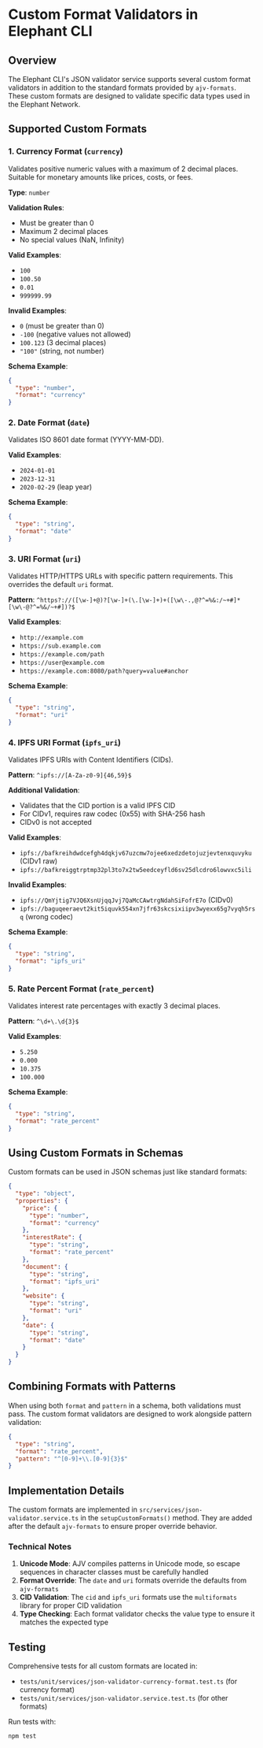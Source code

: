 # Custom Format Validators in Elephant CLI

## Overview

The Elephant CLI's JSON validator service supports several custom format validators in addition to the standard formats provided by `ajv-formats`. These custom formats are designed to validate specific data types used in the Elephant Network.

## Supported Custom Formats

### 1. Currency Format (`currency`)

Validates positive numeric values with a maximum of 2 decimal places. Suitable for monetary amounts like prices, costs, or fees.

**Type**: `number`

**Validation Rules**:

- Must be greater than 0
- Maximum 2 decimal places
- No special values (NaN, Infinity)

**Valid Examples**:

- `100`
- `100.50`
- `0.01`
- `999999.99`

**Invalid Examples**:

- `0` (must be greater than 0)
- `-100` (negative values not allowed)
- `100.123` (3 decimal places)
- `"100"` (string, not number)

**Schema Example**:

```json
{
  "type": "number",
  "format": "currency"
}
```

### 2. Date Format (`date`)

Validates ISO 8601 date format (YYYY-MM-DD).

**Valid Examples**:

- `2024-01-01`
- `2023-12-31`
- `2020-02-29` (leap year)

**Schema Example**:

```json
{
  "type": "string",
  "format": "date"
}
```

### 3. URI Format (`uri`)

Validates HTTP/HTTPS URLs with specific pattern requirements. This overrides the default `uri` format.

**Pattern**: `^https?://([\w-]+@)?[\w-]+(\.[\w-]+)+([\w\-.,@?^=%&:/~+#]*[\w\-@?^=%&/~+#])?$`

**Valid Examples**:

- `http://example.com`
- `https://sub.example.com`
- `https://example.com/path`
- `https://user@example.com`
- `https://example.com:8080/path?query=value#anchor`

**Schema Example**:

```json
{
  "type": "string",
  "format": "uri"
}
```

### 4. IPFS URI Format (`ipfs_uri`)

Validates IPFS URIs with Content Identifiers (CIDs).

**Pattern**: `^ipfs://[A-Za-z0-9]{46,59}$`

**Additional Validation**:

- Validates that the CID portion is a valid IPFS CID
- For CIDv1, requires raw codec (0x55) with SHA-256 hash
- CIDv0 is not accepted

**Valid Examples**:

- `ipfs://bafkreihdwdcefgh4dqkjv67uzcmw7ojee6xedzdetojuzjevtenxquvyku` (CIDv1 raw)
- `ipfs://bafkreiggtrptmp32pl3to7x2tw5eedceyfld6sv25dlcdro6lowvxc5ili`

**Invalid Examples**:

- `ipfs://QmYjtig7VJQ6XsnUjqqJvj7QaMcCAwtrgNdahSiFofrE7o` (CIDv0)
- `ipfs://baguqeeraevt2kit5iquvk554xn7jfr63skcsixiipv3wyexx65g7vyqh5rsq` (wrong codec)

**Schema Example**:

```json
{
  "type": "string",
  "format": "ipfs_uri"
}
```

### 5. Rate Percent Format (`rate_percent`)

Validates interest rate percentages with exactly 3 decimal places.

**Pattern**: `^\d+\.\d{3}$`

**Valid Examples**:

- `5.250`
- `0.000`
- `10.375`
- `100.000`

**Schema Example**:

```json
{
  "type": "string",
  "format": "rate_percent"
}
```

## Using Custom Formats in Schemas

Custom formats can be used in JSON schemas just like standard formats:

```json
{
  "type": "object",
  "properties": {
    "price": {
      "type": "number",
      "format": "currency"
    },
    "interestRate": {
      "type": "string",
      "format": "rate_percent"
    },
    "document": {
      "type": "string",
      "format": "ipfs_uri"
    },
    "website": {
      "type": "string",
      "format": "uri"
    },
    "date": {
      "type": "string",
      "format": "date"
    }
  }
}
```

## Combining Formats with Patterns

When using both `format` and `pattern` in a schema, both validations must pass. The custom format validators are designed to work alongside pattern validation:

```json
{
  "type": "string",
  "format": "rate_percent",
  "pattern": "^[0-9]+\\.[0-9]{3}$"
}
```

## Implementation Details

The custom formats are implemented in `src/services/json-validator.service.ts` in the `setupCustomFormats()` method. They are added after the default `ajv-formats` to ensure proper override behavior.

### Technical Notes

1. **Unicode Mode**: AJV compiles patterns in Unicode mode, so escape sequences in character classes must be carefully handled
2. **Format Override**: The `date` and `uri` formats override the defaults from `ajv-formats`
3. **CID Validation**: The `cid` and `ipfs_uri` formats use the `multiformats` library for proper CID validation
4. **Type Checking**: Each format validator checks the value type to ensure it matches the expected type

## Testing

Comprehensive tests for all custom formats are located in:

- `tests/unit/services/json-validator-currency-format.test.ts` (for currency format)
- `tests/unit/services/json-validator.service.test.ts` (for other formats)

Run tests with:

```bash
npm test
```

